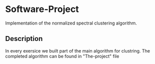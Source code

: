# Software-Project
Implementation of the normalized spectral clustering algorithm.

## Description
In every exersice we built part of the main algorithm for clustring.
The completed algorithm can be found in "The-project" file
